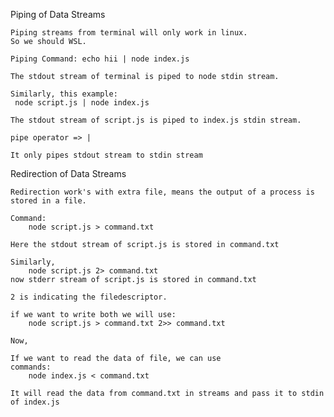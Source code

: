 Piping of Data Streams

    Piping streams from terminal will only work in linux.
    So we should WSL.

    Piping Command: echo hii | node index.js

    The stdout stream of terminal is piped to node stdin stream.

    Similarly, this example:
     node script.js | node index.js

    The stdout stream of script.js is piped to index.js stdin stream.

    pipe operator => |

    It only pipes stdout stream to stdin stream

Redirection of Data Streams

    Redirection work's with extra file, means the output of a process is stored in a file.

    Command:
        node script.js > command.txt

    Here the stdout stream of script.js is stored in command.txt

    Similarly,
        node script.js 2> command.txt
    now stderr stream of script.js is stored in command.txt

    2 is indicating the filedescriptor.

    if we want to write both we will use:
        node script.js > command.txt 2>> command.txt
    
    Now, 

    If we want to read the data of file, we can use
    commands:
        node index.js < command.txt

    It will read the data from command.txt in streams and pass it to stdin of index.js